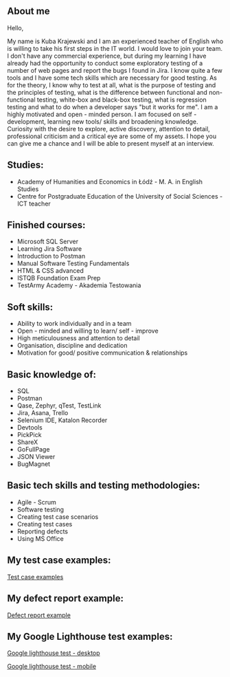## About me
Hello,

My name is Kuba Krajewski and I am an experienced teacher of English who is willing to take his first steps in the IT world. I would love to join your team. I don't have any commercial experience, but during my learning I have already had the opportunity to conduct some exploratory testing of a number of web pages and report the bugs I found in Jira. I know quite a few tools and I have some tech skills which are necessary for good testing. As for the theory, I know why to test at all, what is the purpose of testing and the principles of testing, what is the difference between functional and non-functional testing, white-box and black-box testing, what is regression testing and what to do when a developer says "but it works for me". I am a highly motivated and open - minded person. I am focused on self - development, learning new tools/ skills and broadening knowledge. Curiosity with the desire to explore, active discovery, attention to detail, professional criticism and a critical eye are some of my assets.  I hope you can give me a chance and I will be able to present myself at an interview.

## Studies:
* Academy of Humanities and Economics in Łódź - M. A. in English Studies
* Centre for Postgraduate Education of the University of Social Sciences - ICT teacher

## Finished courses:

* Microsoft SQL Server
* Learning Jira Software 
* Introduction to Postman 
* Manual Software Testing Fundamentals
* HTML & CSS advanced
* ISTQB Foundation Exam Prep
* TestArmy Academy - Akademia Testowania

## Soft skills:

* Ability to work individually and in a team
* Open - minded and willing to learn/ self - improve
* High meticulousness and attention to detail
* Organisation, discipline and dedication
* Motivation for good/ positive communication & relationships

## Basic knowledge of:

* SQL
* Postman
* Qase, Zephyr, qTest, TestLink
* Jira, Asana, Trello
* Selenium IDE, Katalon Recorder
* Devtools
* PickPick
* ShareX
* GoFullPage
* JSON Viewer
* BugMagnet

## Basic tech skills and testing methodologies:

* Agile - Scrum
* Software testing
* Creating test case scenarios
* Creating test cases
* Reporting defects
* Using MS Office

## My test case examples:

[Test case examples](https://github.com/Inadurill/Inadurill.github.io/blob/master/example%20test%20cases.pdf)

## My defect report example:

[Defect report example](https://github.com/Inadurill/Inadurill.github.io/blob/master/example%20defect%20report.png)

## My Google Lighthouse test examples: 

[Google lighthouse test - desktop](https://github.com/Inadurill/Inadurill.github.io/blob/master/images/google%20lighthouse%20test%20-%20desktop.jpg)

[Google lighthouse test - mobile](https://github.com/Inadurill/Inadurill.github.io/blob/master/images/google%20lighthouse%20test%20-%20mobile.jpg)
